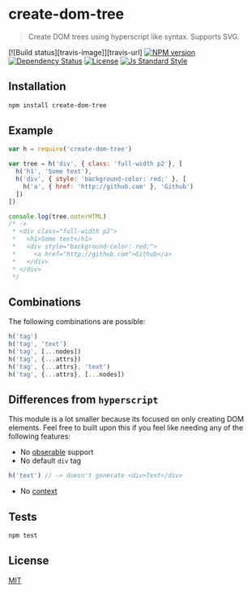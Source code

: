 
# create-dom-tree

> Create DOM trees using hyperscript like syntax. Supports SVG.

[![Build status][travis-image]][travis-url]
[![NPM version][version-image]][version-url]
[![Dependency Status][david-image]][david-url]
[![License][license-image]][license-url]
[![Js Standard Style][standard-image]][standard-url]

## Installation

```bash
npm install create-dom-tree
```

## Example

```js
var h = require('create-dom-tree')

var tree = h('div', { class: 'full-width p2'}, [
  h('h1', 'Some text'),
  h('div', { style: 'background-color: red;' }, [
    h('a', { href: 'http://github.com' }, 'Github')
  ])
])

console.log(tree.outerHTML)
/* ->
 * <div class="full-width p2">
 *   <h1>Some text</h1>
 *   <div style="background-color: red;">
 *     <a href="http://github.com">Github</a>
 *   </div>
 * </div>
 */
```

## Combinations

The following combinations are possible:

```js
h('tag')
h('tag', 'text')
h('tag', [...nodes])
h('tag', {...attrs})
h('tag', {...attrs}, 'text')
h('tag', {...attrs}, [...nodes])
```

## Differences from `hyperscript`

This module is a lot smaller because its focused on only creating DOM elements. Feel free to built upon this if you feel like needing any of the following features:

* No [obserable](https://github.com/dominictarr/observable) support
* No default `div` tag

```js
h('text') // -> doesn't generate <div>Text</div>
```

* No [context](https://github.com/dominictarr/hyperscript/blob/master/test/index.js#L120-L126)

## Tests

```bash
npm test
```

## License

[MIT][license-url]

[version-image]: https://img.shields.io/npm/v/create-dom-tree.svg?style=flat-square
[version-url]: https://npmjs.org/package/create-dom-tree

[david-image]: http://img.shields.io/david/queckezz/create-dom-tree.svg?style=flat-square
[david-url]: https://david-dm.org/queckezz/create-dom-tree

[standard-image]: https://img.shields.io/badge/code-standard-brightgreen.svg?style=flat-square
[standard-url]: https://github.com/feross/standard

[license-image]: http://img.shields.io/npm/l/create-dom-tree.svg?style=flat-square
[license-url]: ./license